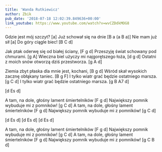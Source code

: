 ```yaml
---
title: 'Wanda Rutkiewicz'
author: Zbik
pub_date: '2018-07-18 12:02:39.849636+00:00'
link_youtube: https://www.youtube.com/watch?v=wvCZDdkMOG8
---
```


Gdzie jest mój szczyt? [a]
Już schował się na dnie [B a (a B a)]
Nie mam już sił [a]
Do góry ciągle biec! [B C d]

Jak ptak oderwę się od białej ściany, [F g d]
Przeszyję świat schowany pod chmurami. [g A]
Wieczna biel użyczy mi najgorętszego łoża, [d g d]
Ostatni z moich snów otworzą dziś przestworza. [g A d]

Ziemia zbyt płaska dla mnie jest, kochani, [B g d]
Wśród skał wysokich zacznę obłąkany taniec. [B g F]
I tylko wiatr grać będzie ostatniego marsza. [g C d]
I tylko wiatr grać będzie ostatniego marsza. [g B A7 d]

[d Es d]

A tam, na dole, głośny lament śmiertelników [F g d]
Największy pomnik wybuduje mi z pomników! [g C d]
A tam, na dole, głośny lament śmiertelników [F g d]
Największy pomnik wybuduje mi z pomników! [g C d]

[d Es d]
[d Es d]
[d Es d]

A tam, na dole, głośny lament śmiertelników [F g d]
Największy pomnik wybuduje mi z pomników! [g C d]
A tam, na dole, głośny lament śmiertelników [F g d]
Największy pomnik wybuduje mi z pomników! [g C B d]